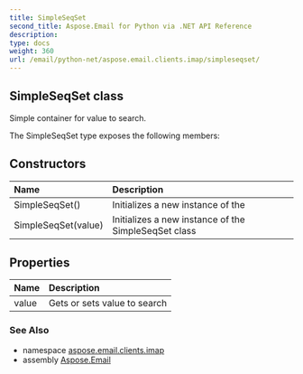 ```yaml
---
title: SimpleSeqSet
second_title: Aspose.Email for Python via .NET API Reference
description: 
type: docs
weight: 360
url: /email/python-net/aspose.email.clients.imap/simpleseqset/
---
```


## SimpleSeqSet class

Simple container for value to search.

The SimpleSeqSet type exposes the following members:
## Constructors
| Name | Description |
| :- | :- |
|SimpleSeqSet()|Initializes a new instance of the|
|SimpleSeqSet(value)|Initializes a new instance of the SimpleSeqSet class|
## Properties
| Name | Description |
| :- | :- |
|value|Gets or sets value to search|

### See Also

* namespace [aspose.email.clients.imap](/email/python-net/aspose.email.clients.imap/)
* assembly [Aspose.Email](/slides/python-net/)

